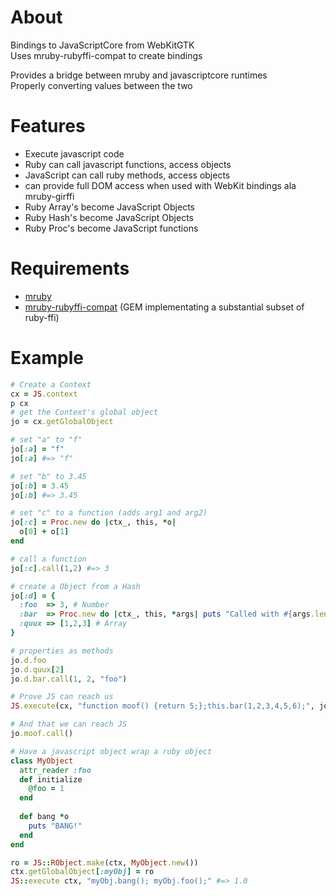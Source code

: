 About
===
Bindings to JavaScriptCore from WebKitGTK  
Uses mruby-rubyffi-compat to create bindings  

Provides a bridge between mruby and javascriptcore runtimes  
Properly converting values between the two

Features
===
* Execute javascript code
* Ruby can call javascript functions, access objects
* JavaScript can call ruby methods, access objects
* can provide full DOM access when used with WebKit bindings ala mruby-girffi
* Ruby Array's become JavaScript Objects
* Ruby Hash's become JavaScript Objects
* Ruby Proc's become JavaScript functions

Requirements
===
* [mruby](https://github.com/mruby/mruby)
* [mruby-rubyffi-compat](https://github.com/ppibburr/mruby-rubyffi-compat) (GEM implementating a substantial subset of ruby-ffi)

Example
===
```ruby
# Create a Context
cx = JS.context
p cx
# get the Context's global object
jo = cx.getGlobalObject

# set "a" to "f"
jo[:a] = "f"
jo[:a] #=> "f"

# set "b" to 3.45
jo[:b] = 3.45
jo[:b] #=> 3.45

# set "c" to a function (adds arg1 and arg2)
jo[:c] = Proc.new do |ctx_, this, *o|
  o[0] + o[1]
end

# call a function
jo[:c].call(1,2) #=> 3

# create a Object from a Hash
jo[:d] = {
  :foo  => 3, # Number
  :bar  => Proc.new do |ctx_, this, *args| puts "Called with #{args.length}, args." end, # function
  :quux => [1,2,3] # Array
}

# properties as methods
jo.d.foo
jo.d.quux[2]
jo.d.bar.call(1, 2, "foo")

# Prove JS can reach us
JS.execute(cx, "function moof() {return 5;};this.bar(1,2,3,4,5,6);", jo.d)

# And that we can reach JS
jo.moof.call()

# Have a javascript object wrap a ruby object
class MyObject
  attr_reader :foo
  def initialize
    @foo = 1
  end
  
  def bang *o
    puts "BANG!"
  end
end

ro = JS::RObject.make(ctx, MyObject.new())
ctx.getGlobalObject[:myObj] = ro
JS::execute ctx, "myObj.bang(); myObj.foo();" #=> 1.0
```
